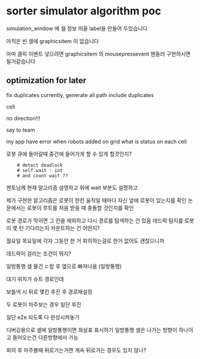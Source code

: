 # sorter simulator algorithm poc

simulation_window 에 셀 정보 띄울 label을 만들어 두었습니다

아직은 빈 셀에 graphicsitem 이 없습니다

아마 클릭 이벤트 넣으려면 graphicsitem 의 mousepressevent 핸들러 구현하시면 될거같습니다

## optimization for later

fix duplicates
currently, generate all path include duplicates


cell

no direction!!!

say to team

my app have error
when robots added on grid
what is status on each cell

로봇 큐에 들어갈때 중간에 들어가게 할 수 있게 할것인지?

        # detect deadlock
        # self.wait : int
        # and count wait ??

멘토님께 현재 알고리즘 설명하고
위에 wait 부분도 설명하고

제가 구현한 알고리즘은 로봇이 한칸 움직일 때마다 자신 앞에 로봇이 있는지를 확인
논문에서는 로봇이 루트를 처음 받을 때 충돌할 것인지를 확인

로봇 경로가 막히면 그 칸을 제외하고 다시 경로를 탐색하는 건 있음
데드락 탐지를 로봇이 몇 턴 기다리는지 카운트하는 건 어떤지?

월요일 목요일에 각자 그동안 한 거 회의하는걸로
한거 없어도 괜찮으니까

데드락이 걸리는 조건이 뭐지?


일방통행 셀
물건 ㄷ랍 후 옆으로 빠져나옴 (일방통행)

대기 위치가 슈트 경로인데 

보틀넥 시 뒤로 몇칸 후진 후 경로재설정

두 로봇이 마주보는 경우 일단 후진

일단 e2e 되도록 다 완성시켜놓기

디버깅용으로 셀에 일방통행이면 화살표 표시하기
일방통행 셀은 나가는 방향이 하나이고 들어오는건 다른방향에서 가능

회의 후
마주볼때 뒤로가는거면 계속 뒤로가는 경우도 있지 않나?
